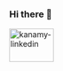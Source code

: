 ### Hi there 👋


<a href="https://www.linkedin.com/in/kanamy-stewart-862351174/" target ="_blank">
  <img align="center" alt="kanamy-linkedin" height="60" width="80" src="https://cdn.jsdelivr.net/gh/devicons/devicon/icons/linkedin/linkedin-plain-wordmark.svg"
   style="max-width:100%;">
</a>
<!--
**KanamyStewart/kanamystewart** is a ✨ _special_ ✨ repository because its `README.md` (this file) appears on your GitHub profile.

Here are some ideas to get you started:

- 🔭 I’m currently working on ...
- 🌱 I’m currently learning ...
- 👯 I’m looking to collaborate on ...
- 🤔 I’m looking for help with ...
- 💬 Ask me about ...
- 📫 How to reach me: ...
- 😄 Pronouns: ...
- ⚡ Fun fact: ...
-->
